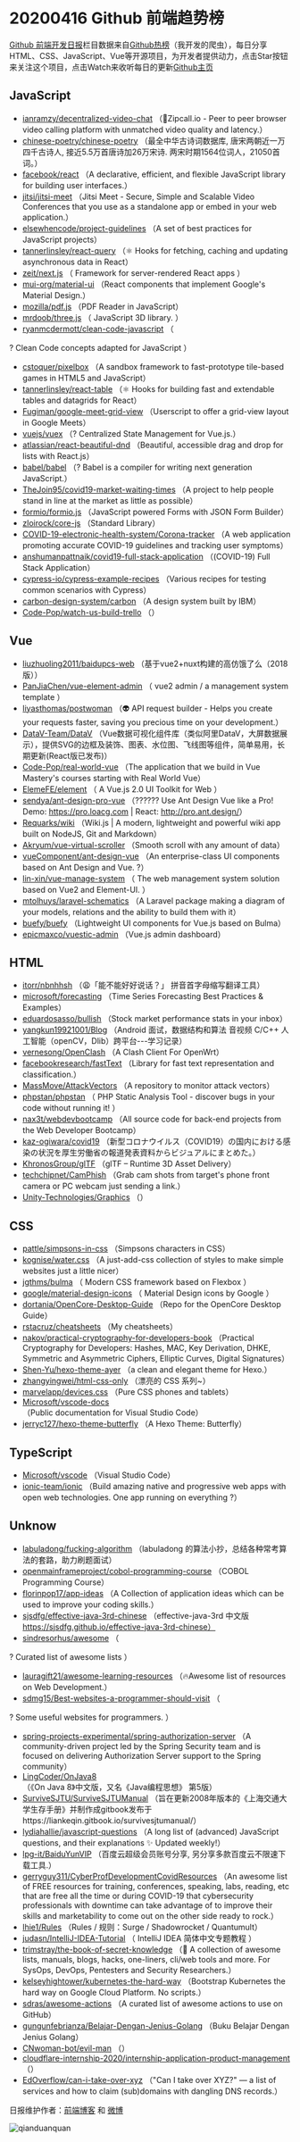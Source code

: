 # 20200416 Github 前端趋势榜

[Github 前端开发日报](https://qdkfweb.cn/c/news)栏目数据来自[Github热榜](https://github.qdkfweb.cn/)（我开发的爬虫），每日分享HTML、CSS、JavaScript、Vue等开源项目，为开发者提供动力，点击Star按钮来关注这个项目，点击Watch来收听每日的更新[Github主页](https://github.com/kujian/githubTrending)
## JavaScript

* [ianramzy/decentralized-video-chat](https://github.com/ianramzy/decentralized-video-chat) （&#x1f680;Zipcall.io - Peer to peer browser video calling platform with unmatched video quality and latency.）
* [chinese-poetry/chinese-poetry](https://github.com/chinese-poetry/chinese-poetry) （最全中华古诗词数据库, 唐宋两朝近一万四千古诗人, 接近5.5万首唐诗加26万宋诗. 两宋时期1564位词人，21050首词。）
* [facebook/react](https://github.com/facebook/react) （A declarative, efficient, and flexible JavaScript library for building user interfaces.）
* [jitsi/jitsi-meet](https://github.com/jitsi/jitsi-meet) （Jitsi Meet - Secure, Simple and Scalable Video Conferences that you use as a standalone app or embed in your web application.）
* [elsewhencode/project-guidelines](https://github.com/elsewhencode/project-guidelines) （A set of best practices for JavaScript projects）
* [tannerlinsley/react-query](https://github.com/tannerlinsley/react-query) （⚛️ Hooks for fetching, caching and updating asynchronous data in React）
* [zeit/next.js](https://github.com/zeit/next.js) （
        Framework for server-rendered React apps
      ）
* [mui-org/material-ui](https://github.com/mui-org/material-ui) （React components that implement Google's Material Design.）
* [mozilla/pdf.js](https://github.com/mozilla/pdf.js) （PDF Reader in JavaScript）
* [mrdoob/three.js](https://github.com/mrdoob/three.js) （
        JavaScript 3D library.
      ）
* [ryanmcdermott/clean-code-javascript](https://github.com/ryanmcdermott/clean-code-javascript) （
        
? Clean Code concepts adapted for JavaScript
      ）
* [cstoquer/pixelbox](https://github.com/cstoquer/pixelbox) （A sandbox framework to fast-prototype tile-based games in HTML5 and JavaScript）
* [tannerlinsley/react-table](https://github.com/tannerlinsley/react-table) （⚛️ Hooks for building fast and extendable tables and datagrids for React）
* [Fugiman/google-meet-grid-view](https://github.com/Fugiman/google-meet-grid-view) （Userscript to offer a grid-view layout in Google Meets）
* [vuejs/vuex](https://github.com/vuejs/vuex) （?️ Centralized State Management for Vue.js.）
* [atlassian/react-beautiful-dnd](https://github.com/atlassian/react-beautiful-dnd) （Beautiful, accessible drag and drop for lists with React.js）
* [babel/babel](https://github.com/babel/babel) （? Babel is a compiler for writing next generation JavaScript.）
* [TheJoin95/covid19-market-waiting-times](https://github.com/TheJoin95/covid19-market-waiting-times) （A project to help people stand in line at the market as little as possible）
* [formio/formio.js](https://github.com/formio/formio.js) （JavaScript powered Forms with JSON Form Builder）
* [zloirock/core-js](https://github.com/zloirock/core-js) （Standard Library）
* [COVID-19-electronic-health-system/Corona-tracker](https://github.com/COVID-19-electronic-health-system/Corona-tracker) （A web application promoting accurate COVID-19 guidelines and tracking user symptoms）
* [anshumanpattnaik/covid19-full-stack-application](https://github.com/anshumanpattnaik/covid19-full-stack-application) （(COVID-19) Full Stack Application）
* [cypress-io/cypress-example-recipes](https://github.com/cypress-io/cypress-example-recipes) （Various recipes for testing common scenarios with Cypress）
* [carbon-design-system/carbon](https://github.com/carbon-design-system/carbon) （A design system built by IBM）
* [Code-Pop/watch-us-build-trello](https://github.com/Code-Pop/watch-us-build-trello) （）

## Vue

* [liuzhuoling2011/baidupcs-web](https://github.com/liuzhuoling2011/baidupcs-web) （基于vue2+nuxt构建的高仿饿了么（2018版））
* [PanJiaChen/vue-element-admin](https://github.com/PanJiaChen/vue-element-admin) （
        vue2 admin / a management system template
      ）
* [liyasthomas/postwoman](https://github.com/liyasthomas/postwoman) （&#x1f47d; API request builder - Helps you create your requests faster, saving you precious time on your development.）
* [DataV-Team/DataV](https://github.com/DataV-Team/DataV) （Vue数据可视化组件库（类似阿里DataV，大屏数据展示），提供SVG的边框及装饰、图表、水位图、飞线图等组件，简单易用，长期更新(React版已发布)）
* [Code-Pop/real-world-vue](https://github.com/Code-Pop/real-world-vue) （The application that we build in Vue Mastery's courses starting with Real World Vue）
* [ElemeFE/element](https://github.com/ElemeFE/element) （
        A Vue.js 2.0 UI Toolkit for Web
      ）
* [sendya/ant-design-pro-vue](https://github.com/sendya/ant-design-pro-vue) （??&#x200d;???&#x200d;? Use Ant Design Vue like a Pro! Demo: <a href="https://pro.loacg.com" rel="nofollow">https://pro.loacg.com</a> | React: <a href="http://pro.ant.design/" rel="nofollow">http://pro.ant.design/</a>）
* [Requarks/wiki](https://github.com/Requarks/wiki) （Wiki.js | A modern, lightweight and powerful wiki app built on NodeJS, Git and Markdown）
* [Akryum/vue-virtual-scroller](https://github.com/Akryum/vue-virtual-scroller) （Smooth scroll with any amount of data）
* [vueComponent/ant-design-vue](https://github.com/vueComponent/ant-design-vue) （An enterprise-class UI components based on Ant Design and Vue. ?）
* [lin-xin/vue-manage-system](https://github.com/lin-xin/vue-manage-system) （
        The web management system solution based on Vue2 and Element-UI.
      ）
* [mtolhuys/laravel-schematics](https://github.com/mtolhuys/laravel-schematics) （A Laravel package making a diagram of your models, relations and the ability to build them with it）
* [buefy/buefy](https://github.com/buefy/buefy) （Lightweight UI components for Vue.js based on Bulma）
* [epicmaxco/vuestic-admin](https://github.com/epicmaxco/vuestic-admin) （Vue.js admin dashboard）

## HTML

* [itorr/nbnhhsh](https://github.com/itorr/nbnhhsh) （&#x1f629;「能不能好好说话？」 拼音首字母缩写翻译工具）
* [microsoft/forecasting](https://github.com/microsoft/forecasting) （Time Series Forecasting Best Practices &amp; Examples）
* [eduardosasso/bullish](https://github.com/eduardosasso/bullish) （Stock market performance stats in your inbox）
* [yangkun19921001/Blog](https://github.com/yangkun19921001/Blog) （Android 面试，数据结构和算法 音视频 C/C++ 人工智能（openCV，Dlib）跨平台---学习记录）
* [vernesong/OpenClash](https://github.com/vernesong/OpenClash) （A Clash Client For OpenWrt）
* [facebookresearch/fastText](https://github.com/facebookresearch/fastText) （Library for fast text representation and classification.）
* [MassMove/AttackVectors](https://github.com/MassMove/AttackVectors) （A repository to monitor attack vectors）
* [phpstan/phpstan](https://github.com/phpstan/phpstan) （
        PHP Static Analysis Tool - discover bugs in your code without running it!
      ）
* [nax3t/webdevbootcamp](https://github.com/nax3t/webdevbootcamp) （All source code for back-end projects from the Web Developer Bootcamp）
* [kaz-ogiwara/covid19](https://github.com/kaz-ogiwara/covid19) （新型コロナウイルス（COVID19）の国内における感染の状況を厚生労働省の報道発表資料からビジュアルにまとめた。）
* [KhronosGroup/glTF](https://github.com/KhronosGroup/glTF) （glTF – Runtime 3D Asset Delivery）
* [techchipnet/CamPhish](https://github.com/techchipnet/CamPhish) （Grab cam shots from target's phone front camera or PC webcam just sending a link.）
* [Unity-Technologies/Graphics](https://github.com/Unity-Technologies/Graphics) （）

## CSS

* [pattle/simpsons-in-css](https://github.com/pattle/simpsons-in-css) （Simpsons characters in CSS）
* [kognise/water.css](https://github.com/kognise/water.css) （A just-add-css collection of styles to make simple websites just a little nicer）
* [jgthms/bulma](https://github.com/jgthms/bulma) （
        Modern CSS framework based on Flexbox
      ）
* [google/material-design-icons](https://github.com/google/material-design-icons) （
        Material Design icons by Google
      ）
* [dortania/OpenCore-Desktop-Guide](https://github.com/dortania/OpenCore-Desktop-Guide) （Repo for the OpenCore Desktop Guide）
* [rstacruz/cheatsheets](https://github.com/rstacruz/cheatsheets) （My cheatsheets）
* [nakov/practical-cryptography-for-developers-book](https://github.com/nakov/practical-cryptography-for-developers-book) （Practical Cryptography for Developers: Hashes, MAC, Key Derivation, DHKE, Symmetric and Asymmetric Ciphers, Elliptic Curves, Digital Signatures）
* [Shen-Yu/hexo-theme-ayer](https://github.com/Shen-Yu/hexo-theme-ayer) （a clean and elegant theme for Hexo.）
* [zhangyingwei/html-css-only](https://github.com/zhangyingwei/html-css-only) （漂亮的 CSS 系列~）
* [marvelapp/devices.css](https://github.com/marvelapp/devices.css) （Pure CSS phones and tablets）
* [Microsoft/vscode-docs](https://github.com/Microsoft/vscode-docs) （Public documentation for Visual Studio Code）
* [jerryc127/hexo-theme-butterfly](https://github.com/jerryc127/hexo-theme-butterfly) （A Hexo Theme: Butterfly）

## TypeScript

* [Microsoft/vscode](https://github.com/Microsoft/vscode) （Visual Studio Code）
* [ionic-team/ionic](https://github.com/ionic-team/ionic) （Build amazing native and progressive web apps with open web technologies. One app running on everything ?）

## Unknow

* [labuladong/fucking-algorithm](https://github.com/labuladong/fucking-algorithm) （labuladong 的算法小抄，总结各种常考算法的套路，助力刷题面试）
* [openmainframeproject/cobol-programming-course](https://github.com/openmainframeproject/cobol-programming-course) （COBOL Programming Course）
* [florinpop17/app-ideas](https://github.com/florinpop17/app-ideas) （A Collection of application ideas which can be used to improve your coding skills.）
* [sjsdfg/effective-java-3rd-chinese](https://github.com/sjsdfg/effective-java-3rd-chinese) （effective-java-3rd 中文版 https://sjsdfg.github.io/effective-java-3rd-chinese）
* [sindresorhus/awesome](https://github.com/sindresorhus/awesome) （
        
? Curated list of awesome lists
      ）
* [lauragift21/awesome-learning-resources](https://github.com/lauragift21/awesome-learning-resources) （&#x1f525;Awesome list of resources on Web Development.）
* [sdmg15/Best-websites-a-programmer-should-visit](https://github.com/sdmg15/Best-websites-a-programmer-should-visit) （
        
? Some useful websites for programmers.
      ）
* [spring-projects-experimental/spring-authorization-server](https://github.com/spring-projects-experimental/spring-authorization-server) （A community-driven project led by the Spring Security team and is focused on delivering Authorization Server support to the Spring community）
* [LingCoder/OnJava8](https://github.com/LingCoder/OnJava8) （《On Java 8》中文版，又名《Java编程思想》 第5版）
* [SurviveSJTU/SurviveSJTUManual](https://github.com/SurviveSJTU/SurviveSJTUManual) （旨在更新2008年版本的《上海交通大学生存手册》并制作成gitbook发布于https://liankeqin.gitbook.io/survivesjtumanual/）
* [lydiahallie/javascript-questions](https://github.com/lydiahallie/javascript-questions) （A long list of (advanced) JavaScript questions, and their explanations ✨ Updated weekly!）
* [lpg-it/BaiduYunVIP](https://github.com/lpg-it/BaiduYunVIP) （百度云超级会员账号分享, 另分享多款百度云不限速下载工具.）
* [gerryguy311/CyberProfDevelopmentCovidResources](https://github.com/gerryguy311/CyberProfDevelopmentCovidResources) （An awesome list of FREE resources for training, conferences, speaking, labs, reading, etc that are free all the time or during COVID-19 that cybersecurity professionals with downtime can take advantage of to improve their skills and marketability to come out on the other side ready to rock.）
* [lhie1/Rules](https://github.com/lhie1/Rules) （Rules / 规则：Surge / Shadowrocket / Quantumult）
* [judasn/IntelliJ-IDEA-Tutorial](https://github.com/judasn/IntelliJ-IDEA-Tutorial) （
        IntelliJ IDEA 简体中文专题教程
      ）
* [trimstray/the-book-of-secret-knowledge](https://github.com/trimstray/the-book-of-secret-knowledge) （&#x1f4ab; A collection of awesome lists, manuals, blogs, hacks, one-liners, cli/web tools and more. For SysOps, DevOps, Pentesters and Security Researchers.）
* [kelseyhightower/kubernetes-the-hard-way](https://github.com/kelseyhightower/kubernetes-the-hard-way) （Bootstrap Kubernetes the hard way on Google Cloud Platform. No scripts.）
* [sdras/awesome-actions](https://github.com/sdras/awesome-actions) （A curated list of awesome actions to use on GitHub）
* [gungunfebrianza/Belajar-Dengan-Jenius-Golang](https://github.com/gungunfebrianza/Belajar-Dengan-Jenius-Golang) （Buku Belajar Dengan Jenius Golang）
* [CNwoman-bot/evil-man](https://github.com/CNwoman-bot/evil-man) （）
* [cloudflare-internship-2020/internship-application-product-management](https://github.com/cloudflare-internship-2020/internship-application-product-management) （）
* [EdOverflow/can-i-take-over-xyz](https://github.com/EdOverflow/can-i-take-over-xyz) （"Can I take over XYZ?" — a list of services and how to claim (sub)domains with dangling DNS records.）


日报维护作者：[前端博客](https://qdkfweb.cn/) 和 [微博](https://qdkfweb.cn/go/weibo)

![qianduanquan](https://user-images.githubusercontent.com/3055447/38468989-651132ac-3b80-11e8-8e6b-15122322a9d7.png)